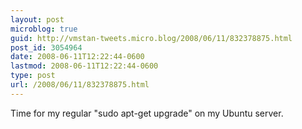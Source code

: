 ```yaml
---
layout: post
microblog: true
guid: http://vmstan-tweets.micro.blog/2008/06/11/832378875.html
post_id: 3054964
date: 2008-06-11T12:22:44-0600
lastmod: 2008-06-11T12:22:44-0600
type: post
url: /2008/06/11/832378875.html
---
```

Time for my regular "sudo apt-get upgrade" on my Ubuntu server.
